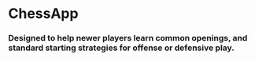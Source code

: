 # ChessApp
 
### Designed to help newer players learn common openings, and standard starting strategies for offense or defensive play.
